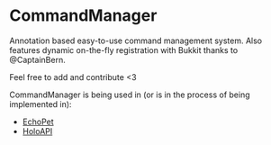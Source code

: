 CommandManager
==============

Annotation based easy-to-use command management system. Also features dynamic on-the-fly registration with Bukkit thanks to @CaptainBern.

Feel free to add and contribute <3

CommandManager is being used in (or is in the process of being implemented in):
* [EchoPet](https://github.com/DSH105/EchoPet)
* [HoloAPI](https://github.com/DSH105/HoloAPI)